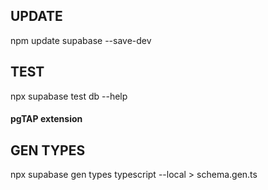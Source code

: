 ## UPDATE
npm update supabase --save-dev


## TEST
npx supabase test db --help
#### pgTAP extension


## GEN TYPES
npx supabase gen types typescript --local > schema.gen.ts
